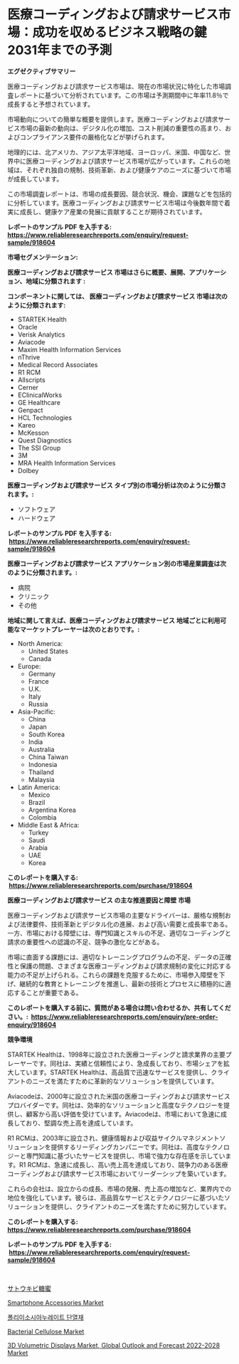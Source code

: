 <p><h1>医療コーディングおよび請求サービス市場：成功を収めるビジネス戦略の鍵2031年までの予測</h1></p><p><strong>エグゼクティブサマリー</strong></p>
<p><p>医療コーディングおよび請求サービス市場は、現在の市場状況に特化した市場調査レポートに基づいて分析されています。この市場は予測期間中に年率11.8％で成長すると予想されています。</p><p>市場動向についての簡単な概要を提供します。医療コーディングおよび請求サービス市場の最新の動向は、デジタル化の増加、コスト削減の重要性の高まり、およびコンプライアンス要件の厳格化などが挙げられます。</p><p>地理的には、北アメリカ、アジア太平洋地域、ヨーロッパ、米国、中国など、世界中に医療コーディングおよび請求サービス市場が広がっています。これらの地域は、それぞれ独自の規制、技術革新、および健康ケアのニーズに基づいて市場が成長しています。</p><p>この市場調査レポートは、市場の成長要因、競合状況、機会、課題などを包括的に分析しています。医療コーディングおよび請求サービス市場は今後数年間で着実に成長し、健康ケア産業の発展に貢献することが期待されています。</p></p>
<p><strong>レポートのサンプル PDF を入手する: <a href="https://www.reliableresearchreports.com/enquiry/request-sample/918604">https://www.reliableresearchreports.com/enquiry/request-sample/918604</a></strong></p>
<p><strong>市場セグメンテーション:</strong></p>
<p><strong> 医療コーディングおよび請求サービス 市場はさらに概要、展開、アプリケーション、地域に分類されます :</strong></p>
<p><strong>コンポーネントに関しては、 医療コーディングおよび請求サービス 市場は次のように分類されます: &nbsp;</strong></p>
<p><ul><li>STARTEK Health</li><li>Oracle</li><li>Verisk Analytics</li><li>Aviacode</li><li>Maxim Health Information Services</li><li>nThrive</li><li>Medical Record Associates</li><li>R1 RCM</li><li>Allscripts</li><li>Cerner</li><li>EClinicalWorks</li><li>GE Healthcare</li><li>Genpact</li><li>HCL Technologies</li><li>Kareo</li><li>McKesson</li><li>Quest Diagnostics</li><li>The SSI Group</li><li>3M</li><li>MRA Health Information Services</li><li>Dolbey</li></ul></p>
<p><strong> 医療コーディングおよび請求サービス タイプ別の市場分析は次のように分類されます。:</strong></p>
<p><ul><li>ソフトウェア</li><li>ハードウェア</li></ul></p>
<p><strong>レポートのサンプル PDF を入手する: &nbsp;<a href="https://www.reliableresearchreports.com/enquiry/request-sample/918604">https://www.reliableresearchreports.com/enquiry/request-sample/918604</a></strong></p>
<p><strong> 医療コーディングおよび請求サービス アプリケーション別の市場産業調査は次のように分類されます。:</strong></p>
<p><ul><li>病院</li><li>クリニック</li><li>その他</li></ul></p>
<p><strong>地域に関して言えば、医療コーディングおよび請求サービス 地域ごとに利用可能なマーケットプレーヤーは次のとおりです。:</strong></p>
<p><ul>
    <li>
        North America:
        <ul>
            <li>United States</li>
            <li>Canada</li>
        </ul>
    </li>
    <li>
        Europe:
        <ul>
            <li>Germany</li>
            <li>France</li>
            <li>U.K.</li>
            <li>Italy</li>
            <li>Russia</li>
        </ul>
    </li>
    <li>
        Asia-Pacific:
        <ul>
            <li>China</li>
            <li>Japan</li>
            <li>South Korea</li>
            <li>India</li>
            <li>Australia</li>
            <li>China Taiwan</li>
            <li>Indonesia</li>
            <li>Thailand</li>
            <li>Malaysia</li>
        </ul>
    </li>
    <li>
        Latin America:
        <ul>
            <li>Mexico</li>
            <li>Brazil</li>
            <li>Argentina Korea</li>
            <li>Colombia</li>
        </ul>
    </li>
    <li>
        Middle East & Africa:
        <ul>
            <li>Turkey</li>
            <li>Saudi</li>
            <li>Arabia</li>
            <li>UAE</li>
            <li>Korea</li>
        </ul>
    </li>
    </ul></p>
<p><strong>このレポートを購入する: &nbsp;<a href="https://www.reliableresearchreports.com/purchase/918604">https://www.reliableresearchreports.com/purchase/918604</a></strong></p>
<p><strong>医療コーディングおよび請求サービス の主な推進要因と障壁 市場</strong></p>
<p><p>医療コーディングおよび請求サービス市場の主要なドライバーは、厳格な規制および法律要件、技術革新とデジタル化の進展、および高い需要と成長率である。一方、市場における障壁には、専門知識とスキルの不足、適切なコーディングと請求の重要性への認識の不足、競争の激化などがある。</p><p>市場に直面する課題には、適切なトレーニングプログラムの不足、データの正確性と保護の問題、さまざまな医療コーディングおよび請求規制の変化に対応する能力の不足が上げられる。これらの課題を克服するために、市場参入障壁を下げ、継続的な教育とトレーニングを推進し、最新の技術とプロセスに積極的に適応することが重要である。</p></p>
<p><strong>このレポートを購入する前に、質問がある場合は問い合わせるか、共有してください。:&nbsp; <a href="https://www.reliableresearchreports.com/enquiry/pre-order-enquiry/918604">https://www.reliableresearchreports.com/enquiry/pre-order-enquiry/918604</a></strong></p>
<p><strong>競争環境</strong></p>
<p><p>STARTEK Healthは、1998年に設立された医療コーディングと請求業界の主要プレーヤーです。同社は、実績と信頼性により、急成長しており、市場シェアを拡大しています。STARTEK Healthは、高品質で迅速なサービスを提供し、クライアントのニーズを満たすために革新的なソリューションを提供しています。</p><p>Aviacodeは、2000年に設立された米国の医療コーディングおよび請求サービスプロバイダーです。同社は、効率的なソリューションと高度なテクノロジーを提供し、顧客から高い評価を受けています。Aviacodeは、市場において急速に成長しており、堅調な売上高を達成しています。</p><p>R1 RCMは、2003年に設立され、健康情報および収益サイクルマネジメントソリューションを提供するリーディングカンパニーです。同社は、高度なテクノロジーと専門知識に基づいたサービスを提供し、市場で強力な存在感を示しています。R1 RCMは、急速に成長し、高い売上高を達成しており、競争力のある医療コーディングおよび請求サービス市場においてリーダーシップを築いています。</p><p>これらの会社は、設立からの成長、市場の発展、売上高の増加など、業界内での地位を強化しています。彼らは、高品質なサービスとテクノロジーに基づいたソリューションを提供し、クライアントのニーズを満たすために努力しています。</p></p>
<p><strong>このレポートを購入する: &nbsp; <a href="https://www.reliableresearchreports.com/purchase/918604">https://www.reliableresearchreports.com/purchase/918604</a></strong></p>
<p><strong>レポートのサンプル PDF を入手する: &nbsp;<a href="https://www.reliableresearchreports.com/enquiry/request-sample/918604">https://www.reliableresearchreports.com/enquiry/request-sample/918604</a></strong><strong></strong></p>
<p>&nbsp;</p>
<p><p><a href="https://medium.com/@joanna-goyvaerts/%E3%82%B1%E3%83%BC%E3%83%B3%E3%83%A2%E3%83%A9%E3%82%BB%E3%82%B9%E5%B8%82%E5%A0%B4-%E7%AB%B6%E4%BA%89%E5%88%86%E6%9E%90-%E5%B8%82%E5%A0%B4%E5%8B%95%E5%90%91%E3%81%9D%E3%81%97%E3%81%A62031%E5%B9%B4%E3%81%BE%E3%81%A7%E3%81%AE%E4%BA%88%E6%B8%AC-1bbf506038c6">サトウキビ糖蜜</a></p><p><a href="https://view.publitas.com/reportprime-1/smartphone-accessories-market-research-report-reveals-the-latest-trends-and-opportunities-of-this-market-for-period-from-2024-2031/">Smartphone Accessories Market</a></p><p><a href="https://medium.com/@cgrillo63/%ED%8F%B4%EB%A6%AC%EC%9D%B4%EC%86%8C%EC%8B%9C%EC%95%84%EB%84%88%EB%A5%B4%EB%A0%88%EC%9D%B4%ED%8A%B8-%EB%8B%A8%EC%97%B4%EC%9E%AC-%EC%8B%9C%EC%9E%A5-%EC%8B%9C%EC%9E%A5-cagr-%EC%8B%9C%EC%9E%A5-%ED%8A%B8%EB%A0%8C%EB%93%9C-%EB%B0%8F-%EC%84%B1%EC%9E%A5-%EC%A0%84%EB%9E%B5%EC%97%90-%EB%8C%80%ED%95%9C-%ED%86%B5%EC%B0%B0%EB%A0%A5-eb7907c12206">폴리이소시아누레이트 단열재</a></p><p><a href="https://view.publitas.com/reportprime-1/bacterial-cellulose-market-size-global-industry-overview-market-segmentation-and-forecast-2024-to-2031/">Bacterial Cellulose Market</a></p><p><a href="https://gamy-alyssum-396.notion.site/3D-Volumetric-Displays-Market-Global-Outlook-and-Forecast-2022-2028-Market-Analysis-and-Market-Size-1e547920b59241808296e13f22c8da29">3D Volumetric Displays Market, Global Outlook and Forecast 2022-2028 Market</a></p></p>
